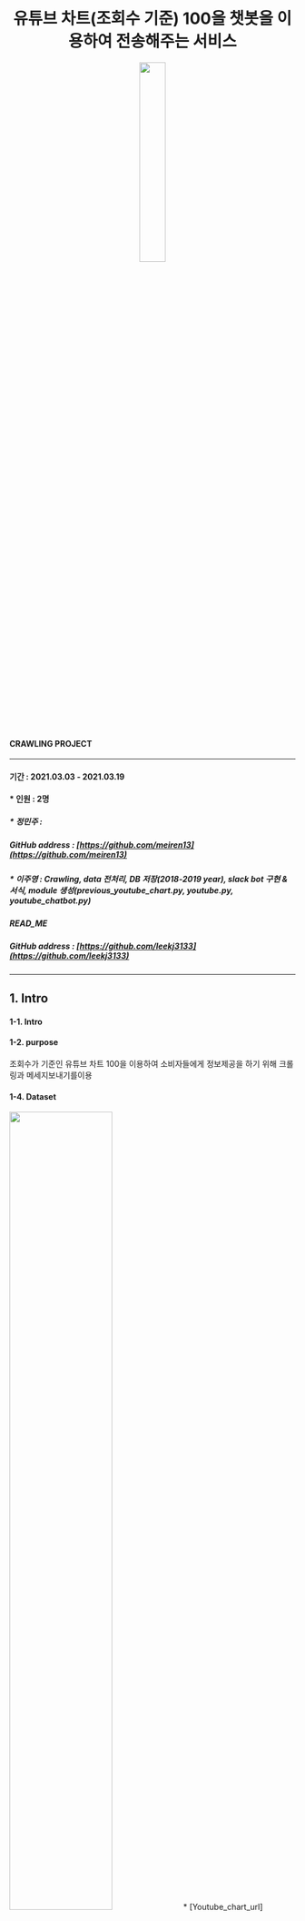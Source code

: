 
# <div align=center>유튜브 차트(조회수 기준) 100을 챗봇을 이용하여 전송해주는 서비스</div>


<p align="center">
 <img src="https://user-images.githubusercontent.com/75352728/117137063-292e9700-ade4-11eb-9e3f-527dd42beccc.png" width="30%" height="30%">
 </p>

#### __CRAWLING PROJECT__
****
#### 기간 : 2021.03.03 - 2021.03.19
#### * 인원 : 2명
##### * 정민주 :  
##### 
##### GitHub address : [https://github.com/meiren13](https://github.com/meiren13)
##### * 이주영 : Crawling, data 전처리, DB 저장(2018-2019 year), slack bot 구현 & 서식, module 생성(previous_youtube_chart.py, youtube.py, youtube_chatbot.py)
##### READ_ME
##### GitHub address : [https://github.com/leekj3133](https://github.com/leekj3133)

*****

## 1. Intro

#### 1-1. Intro

#### 1-2. purpose
조회수가 기준인 유튜브 차트 100을 이용하여 소비자들에게 정보제공을 하기 위해 크롤링과 메세지보내기를이용

#### 1-4. Dataset

<img src="https://user-images.githubusercontent.com/75352728/110234179-60abcf00-7f6c-11eb-8141-8fa7f38aa8b1.png" width="60%" height="60%">
* [Youtube_chart_url](https://charts.youtube.com/charts/TopSongs/kr/20210219-20210225?hl=ko)


#### 1-5. Roles
* 정민주 : 
* 이주영 : Crawling, DB 저장(2018-2019 year), slack bot 구현, module 생성(previous_youtube_chart.py, youtube.py, youtube_chatbot.py), READ_ME 작성

****

## 2. Result : 완성된 리스트

<img src="https://user-images.githubusercontent.com/75352728/111612988-61bce600-8821-11eb-8b21-0e0bce6badc7.PNG" width="60%" height="60%">

****

## 3. Process

### 3-1. Variables Setting

#### 1. Variables

* 데이터 정의
  *  name : 노래 제목
  *  artist : 아티스트(가수)
  *  viewCount : 조회수
  *  current_Rank : 현재 순위
  *  previous_Rank : 이전 순위
  *  change : 현재 순위와 이전 순위 변동률
  *  period_on_chart : 차트 유지 기간
  *  image : 사진
  *  play_url : 동영상 play url

#### 3-2. Details

1. 사이트 분석
2. 원하는 데이터 불러오기
3. scrapy.py 작성
4. mongodb에 db 저장
5. crontab, server 이용하여 정해진 날에 scrapying 자동실행
6. 챗봇을 이용하여 서비스 제공

<img src="https://user-images.githubusercontent.com/75352728/111613369-c8420400-8821-11eb-9b60-141c7bd81e97.PNG" width="60%" height="60%">

### 3-3. Process

#### 1. 사이트 분석

<img src="https://user-images.githubusercontent.com/75352728/110234339-4aead980-7f6d-11eb-98cc-e59aa9a90cdb.png" width="60%" height="60%">

<img src="https://user-images.githubusercontent.com/75352728/110234324-3a3a6380-7f6d-11eb-8648-b773413cf840.png" width="60%" height="60%">

* 날짜를 변경하면 url 변경 -> 동적 스크래핑
* post 방식
* json
* key 값 존재 -> key 값으로 인해 정보 변경 가능성 있음
--> scrapy 사용 결정

<img src="https://user-images.githubusercontent.com/75352728/110234379-84bbe000-7f6d-11eb-9219-7a5a7f8710fa.png" width="60%" height="60%">

* url post 방식으로 불러오기 -> 403 error 발생
* referer 요구

<img src="https://user-images.githubusercontent.com/75352728/110234450-dfedd280-7f6d-11eb-9a60-e5c3726f6731.png" width="60%" height="60%">

* Request header -> header값인 referer을 발견함.

<img src="https://user-images.githubusercontent.com/75352728/110234493-188dac00-7f6e-11eb-9b88-5a2d98952775.png" width="60%" height="60%">

* header값 기입 -> error 발생

<img src="https://user-images.githubusercontent.com/75352728/110234500-2cd1a900-7f6e-11eb-9ece-851d66ef7c54.png" width="60%" height="60%">

* 개발자 도구 -> request playroad를 query에 입력

<img src="https://user-images.githubusercontent.com/75352728/110234547-64405580-7f6e-11eb-8201-98085b938d28.png" width="60%" height="60%">

* 성공적으로 json format 불러옴.


#### 2. 원하는 데이터 불러오기 & 

<img src="https://user-images.githubusercontent.com/75352728/110234572-8934c880-7f6e-11eb-8002-55ca9633bf63.png" width="60%" height="60%">

* 개발자 도구에서 본 불러온 json 에 저장된 값들
* 원하는 값을 불러오기
  *  contents > sectionListRenderer > contents > 0 > musicAnalyticsSectionRenderer > content > trackTypes > 0 > trackViews

<img src="https://user-images.githubusercontent.com/75352728/110234679-298aed00-7f6f-11eb-8a60-1d47fa1a5007.PNG" width="60%" height="60%">

* name, artist, viewCount, current_Rank, previous_Rank, change, period_on_chart, image, play_url 불러오기

##### 1. name(노래 제목)

```
title = [{"title":data["name"]}
        for data in datas]
title
```

<img src="https://user-images.githubusercontent.com/75352728/110235012-1da02a80-7f71-11eb-944f-63185ab404b4.PNG" width="60%" height="60%">

* datas에 들어있는 data를 for문을 이용하여 하나씩 가져오기
* 노래제목은 dict 안에 key값 name에 들어있음.

<img src="https://user-images.githubusercontent.com/75352728/110796389-3d11bd00-82bb-11eb-80f2-6a45852b4d0b.png" width="60%" height="60%">

##### 2. artist(가수)

```
artist = [{"artist":data["artists"][0]["name"]}
        for data in datas]
artist
```

<img src="https://user-images.githubusercontent.com/75352728/110235057-5b04b800-7f71-11eb-9e12-e2414963530c.PNG" width="60%" height="60%">

* datas에 들어있는 data를 for문을 이용하여 하나씩 가져오기
* 가수 이름은 dict 안에 key값 artists에 들어있음.
* artists 의 value는 list 안 dict 타입으로 list에 들어있는 0번째 data를 빼오기 위해 `[0]` 을 사용 
* dict 안에 name value값 빼오기

<img src="https://user-images.githubusercontent.com/75352728/110234958-a8ccf080-7f70-11eb-97f9-63ce7f07f64c.PNG" width="60%" height="60%">

##### 3. viewCount(조회수)


<img src="https://user-images.githubusercontent.com/75352728/110235799-59d58a00-7f75-11eb-88b3-f3e22dd39906.PNG" width="60%" height="60%">

* datas에 들어있는 data를 for문을 이용하여 하나씩 가져오기
* 조회수는 dict 안에 key값 viewCount에 들어있음.
* 조회수를 백만단위(M)로 변환
* `data["viewCount"]`는 str타입으므로 float로 변환
* 소숫점 두자리까지 나타내기 위해 round() 함수 사용 
* 단위를 붙여주기 위해 int타입으로 바꾼 data를 string타입으로 변환 후 백만 단위 "M" 붙이기

```
viewCount = [{"viewCount":str(round((int(data["viewCount"])/1000000),2)) + "M"}
        for data in datas]
viewCount
```

<img src="https://user-images.githubusercontent.com/75352728/110235840-b638a980-7f75-11eb-88c4-a302fee45b9e.PNG" width="60%" height="60%">

##### 3. 현재순위, 이전순위, 순위유지기간, 순위변동률

```
chartEntryMetadata= [{"change":data["chartEntryMetadata"]}
        for data in datas]
chartEntryMetadata
```

* 딕셔너리 형태 하나에 현재순위, 이전순위, 순위유지기간, 순위변동률 4개의 data가 들어 있음.
* get()을 사용해서 각 data를 가져올 수 있음.

<img src="https://user-images.githubusercontent.com/75352728/110797318-4d766780-82bc-11eb-8b07-72c202b80627.png" width="60%" height="60%">

##### 3-1. current_Rank(현재순위)
```
current_Rank= [{"current_Rank":data['chartEntryMetadata'].get('currentPosition')}
        for data in datas]
current_Rank
```

<img src="https://user-images.githubusercontent.com/75352728/110797590-94645d00-82bc-11eb-84f1-fd92a030b63c.png" width="60%" height="60%">


##### 3-2. previous_Rank(이전순위)

```
previous_Rank= [{"previous_Rank":data['chartEntryMetadata'].get('previousPosition')}
        for data in datas]
previous_Rank
```

<img src="https://user-images.githubusercontent.com/75352728/110797673-ac3be100-82bc-11eb-9e9c-f5ca469bb1d1.png" width="60%" height="60%">

##### 3-3. change(순위변동률)

```
change= [{"change":data['chartEntryMetadata'].get('percentViewsChange')}
        for data in datas]
change
```

<img src="https://user-images.githubusercontent.com/75352728/110797762-ce356380-82bc-11eb-94bc-2c7e4ba2ec56.png" width="60%" height="60%">

##### 3-4. period_on_chart()

```
period_on_chart= [{"period_on_chart":str(data['chartEntryMetadata'].get('periodsOnChart')) + " week"}
        for data in datas]
period_on_chart
```

<img src="https://user-images.githubusercontent.com/75352728/110797909-f9b84e00-82bc-11eb-826b-677049104215.png" width="60%" height="60%">

##### 4. 원하는 데이터 한번에 불러오기

```
data_1 = [
    {"title": data["name"], "artist":data["artists"][0]["name"],
    "viewCount":str(round(int(data["viewCount"])/1000000,2)) + "M",
     "current_Rank":data["chartEntryMetadata"].get('currentPosition'),
    "previous_Rank":data['chartEntryMetadata'].get('previousPosition'),
     "change":data['chartEntryMetadata'].get('percentViewsChange'),
     "period_on_chart":str(data['chartEntryMetadata'].get('periodsOnChart')) + " week",
     "image":data["thumbnail"]["thumbnails"][1]["url"],
    "play_url":"https://www.youtube.com/watch?v=" + data["encryptedVideoId"],
    } 
    for data in datas
]

data_1
```

<img src="https://user-images.githubusercontent.com/75352728/110801048-2f126b00-82c0-11eb-8900-df01573ebde9.png" width="60%" height="60%">

#### 3. 데이터 프레임 변환 & 전처리

##### 3.1 데이터프레임으로 데이터 불러오기

```
import pandas as pd
```

```
df = pd.DataFrame(data_1)
df.head()
```

<img src="https://user-images.githubusercontent.com/75352728/110798379-74816900-82bd-11eb-9e11-4971b8f7f006.png" width="60%" height="60%">

* dataframe을 보면 NaN 값이 있는 것을 알 수 있음
* 조회수 -  단위 변경이 필요
* 순위 변동률 - % 단위로 표현하고 소숫점 둘째자리까지만 표현하도록 변경 필요

##### 3.2 데이터프레임 정보

```
df.info()
```

<img src="https://user-images.githubusercontent.com/75352728/110798839-e659b280-82bd-11eb-86f8-1587764d07e8.png" width="60%" height="60%">

* previous_Rank와 change 에 NaN 값이 있는 것을 알 수 있음

##### 3.3 NaN 값 0으로 변경

```
import numpy as np
```
```
df = df.replace(np.nan,0)
```
##### 3.4 변경 확인

```
df.info()
```

<img src="https://user-images.githubusercontent.com/75352728/110799257-549e7500-82be-11eb-896c-de33e17481b6.png" width="60%" height="60%">

##### 3.4 previous_Rank 단위 변경

```
df['previous_Rank'].astype(int)
```

* 현재순위에 맞게 int타입으로 변환

##### 3.4 change 소수 첫째자리인 percentage로 변환

```
df['change'] = round(df['change'] * 100,1).astype(str) + "%"
df.head()
```

<img src="https://user-images.githubusercontent.com/75352728/110799605-b1019480-82be-11eb-907b-cab1b1a7d40b.png" width="60%" height="60%">

#### 4. .py 형태로 모듈 만들기

##### 4.1 py 파일(previous_youtube: 이전 날짜 data, youtube: 현재 날짜 불러오기)
```
import numpy as np
import requests
import re
import json
import pandas as pd


# 함수로 만들기
def youtube():
    
    # 1. 날짜 지정
    from datetime import datetime
    date = datetime.now()
    start_date = int(date.strftime("%Y%m%d"))
    import datetime
    end_date = date + datetime.timedelta(days=6)
    end_date = int(end_date.strftime("%Y%m%d"))

# 이전 날짜 불러오는 코드 
# date_range함수와 빈도를 이용해 금요일만 불러옴
# date가 여러개 이기 때문에 for함수 사용

      #start = pd.date_range(start ='4-27-2018',  
       #          end ='12-27-2019', freq ='7D') 
       #start_date = start.strftime('%Y%m%d')
        #start_date= start_date.to_list() 
        #import datetime
        #end = start + datetime.timedelta(days=6)
        #end_date = end.strftime('%Y%m%d')
        #end_date= end_date.to_list() 
        #start_date,end_date 
        #for start_date,end_date in zip(start_date,end_date):
        #    url = "https://charts.youtube.com/charts/TopSongs/kr?hl=ko"

            # 2. key값 불러오기.
            response = requests.get(url)
            key = re.findall('"INNERTUBE_API_KEY":"\w+\W+\w+"', response.text)[0].split(":")[1].replace('"','')

    
    # 2. key값 불러오기.
    url = "https://charts.youtube.com/charts/TopSongs/kr?hl=ko"
    response = requests.get(url)
    key = re.findall('"INNERTUBE_API_KEY":"\w+\W+\w+"', response.text)[0].split(":")[1].replace('"','')
    
    # 3. url 불러오기
    url = f'https://charts.youtube.com/youtubei/v1/browse?alt=json&key={key}'
    query = {"context":{"client":{"clientName":"WEB_MUSIC_ANALYTICS",
                              "clientVersion":"0.2","hl":"ko","gl":"KR",
                              "experimentIds":[],"experimentsToken":"",
                              "theme":"MUSIC"},"capabilities":{},
                    "request":{"internalExperimentFlags":[]}},
         "browseId":"FEmusic_analytics_charts_home",
         "query":f"chart_params_type=WEEK&perspective=CHART&flags=viral_video_chart&\
selected_chart=TRACKS&chart_params_id=weekly%3A{start_date}%3A{end_date}%3Akr"}
    headers = {"referer":"https://charts.youtube.com/charts/TopSongs/kr/20191108-20191114?hl=ko"}
    response = requests.post(url, json=query, headers=headers)
    datas = response.json()["contents"]["sectionListRenderer"]["contents"][0]["musicAnalyticsSectionRenderer"]["content"]["trackTypes"][0]["trackViews"]
    
    # 4. 원하는 data불러오기
    # 이전 날짜 data 불러오는 과정에서 url과 img data가 없는 경우가 있으므로 try, except을 이용
    try:
        data_1 = [
        {"title": data["name"], "artist":data["artists"][0]["name"],
        "viewCount":data["viewCount"] + "M",
         "current_Rank":data["chartEntryMetadata"].get('currentPosition'),
        "previous_Rank":data['chartEntryMetadata'].get('previousPosition'),
         "change":data['chartEntryMetadata'].get('percentViewsChange'),
         "period_on_chart":str(data['chartEntryMetadata'].get('periodsOnChart')) + " week",
         "image":data["thumbnail"]["thumbnails"][1]["url"],
        "play_url":"https://www.youtube.com/watch?v=" + data["encryptedVideoId"],
        } 
        for data in datas
    ]
    
    except:
        data_1 = [
        {"title": data["name"], "artist":data["artists"][0]["name"],
        "viewCount":data["viewCount"] + "M",
         "current_Rank":data["chartEntryMetadata"].get('currentPosition'),
        "previous_Rank":data['chartEntryMetadata'].get('previousPosition'),
         "change":data['chartEntryMetadata'].get('percentViewsChange'),
         "period_on_chart":str(data['chartEntryMetadata'].get('periodsOnChart')) + " week",
         #"image":data["thumbnail"]["thumbnails"][1]["url"],
        #"play_url":"https://www.youtube.com/watch?v=" + data["encryptedVideoId"],
        } 
        for data in datas
    ]
        
    # 5. 데이터프레임으로 변환
    df = pd.DataFrame(data_1)
    
    # 6. nan 값 제거
    df = df.replace(np.nan,0)
    
    # 7. 불러올 수 없는 data 채우기
    
    df['previous_Rank'] = df['previous_Rank'].astype(int)
    df['change'] = round(df['change'] * 100,1).astype(str) + "%"
    df["date"] = str(start_date)+"-"+str(end_date)
    try:
        df[["date","title","artist","viewCount","current_Rank","previous_Rank","change","period_on_chart","image","play_url"]]
    except:
        df["image"] = "-"
        df["play_url"] = "-" 
        df[["date","title","artist","viewCount","current_Rank","previous_Rank","change","period_on_chart","image","play_url"]]
    df[["date","title","artist","viewCount","current_Rank","previous_Rank","change","period_on_chart","image","play_url"]]
    
    
    # 8. 데이터 프레임 dict 타입으로 변환
    
    data_1 = df.to_dict('records')

    # 9. mongodb로 db저장
   
    import pymongo

    client = pymongo.MongoClient("[mongodb주소:2017]")
    collection = client.youtube.data


    collection.insert_many(data_1)
```
* 참고 : mogodb 설치, 보안 설정 (패캠 수업)
* 처음 하는 분들을 위한 사이트 소개
[mongodb 설치, 보안 설정 참고 자료 : url ](https://chichi.space/post/%ED%95%9C%EB%B2%88%EC%97%90-%EB%81%9D%EB%82%B4%EB%8A%94-AWS-EC2%EC%97%90-MongoDB-%EC%84%A4%EC%B9%98%ED%95%98%EA%B3%A0-%EB%B3%B4%EC%95%88%EC%84%A4%EC%A0%95%ED%95%98%EA%B8%B0/) 

<img src="https://user-images.githubusercontent.com/75352728/111609570-cbd38c00-881d-11eb-97af-2dbd02cc92c9.PNG" width="60%" height="60%">

* 생각보다 data가 많다.

##### 4.2 이전 날짜 크롤링(previous_youtube_chart 모듈 실행)

```
import previous_youtube_chart

previous_youtube_chart.previous_youtube_chart()
```


##### 4.3 현재 날짜 크롤링

```
import previous_youtube_chart

previous_youtube_chart.previous_youtube_chart()
```
```
crontab -e
```

<img src="https://user-images.githubusercontent.com/75352728/111609236-70a19980-881d-11eb-9811-9a089938c9be.PNG" width="60%" height="60%">

* youtube_chart.py 를 crontab 을 이용해서 매주 일요일마다 정보 불러올 예정
* 경로는 절대경로가 가장 좋음.
* 일요일 11:30 분에 할 예정
* 참고 :  [crontab 설정 : https://nahosung.tistory.com/95 ](https://nahosung.tistory.com/95)

#### 5. db에 저장한 data slack봇에 보내기

##### 5.1 모듈 불러오기

```
import pymongo
import requests,json
```
##### 5.2 db 불러오기

```
client = pymongo.MongoClient("mongodb주소://:27017")
db = client.youtube #client :  mongodb주소, youtube : database
collection = db.data #data : collection 
searches  = collection.find({'artist':{'$regex':'방탄'},'date':{'$regex':'2021'}})
# regex를 이용해서 특정 단어만 들어 있어도 불러 올수 있게 만듦
# find : 원하는 정보 모두를 불러옴.
msg = []

for search in searches:
        msg.append(search)
# 불러온 db를 이용하여 각 변수명에 저장(for 문 이용)
title = [data["title"] for data in msg]
artist = [data["artist"] for data in msg]
viewCount = [data["viewCount"] for data in msg]
current_Rank = [data["current_Rank"] for data in msg]
previous_Rank = [data["previous_Rank"] for data in msg]
change = [data["change"] for data in msg]
period_on_chart = [data["period_on_chart"] for data in msg]
date = [data["date"] for data in msg]
image = [data["image"] for data in msg]
play_url = [data["play_url"] for data in msg]    
```

* [참고 : https://www.fun-coding.org/mongodb_basic5.html](https://www.fun-coding.org/mongodb_basic5.html)

##### 5.2 slack attachment를 이용해 원하는 형식으로 보내기
```
for i in range(len(title)):
    mu = {"blocks": [
            {"type": "divider"},
            {"type": "section",
             "text": {"type": "mrkdwn",
             "text": f"*<{play_url[i]}|{title[i]}>*\ {artist[i]} \nview Count : {viewCount[i]}\ncurrent_Rank : {current_Rank[i]} \nchange : {change[i]}\nperiod_on_chart : {period_on_chart[i]}"
            },
            "accessory": {"type": "image",
                          "image_url": f"{image[i]}",
                          "alt_text": f"{artist[i]} {title[i]}"}
            },
            {"type": "context",
             "elements": [{"type": "plain_text",
                  "text": f"previous_Rank : {previous_Rank[i]}"}]
            },
            {"type": "divider"}]
            }
    attachments.append(mu)
text = f"We found *{len(data)} result* in youtube_chart, from *{min(date).split('-')[0]} to {max(date).split('-')[1]}*"
```

* f 형식을 이용해 원하는 값을 
*  [참고 : attachment 구조 확인: https://api.slack.com/block-kit](https://api.slack.com/block-kit)
* 위 주소에서 만들고 싶은 코드를 직접 확인 할 수 있음.
* attachments 변수를 payload에 추가할 필요가 있음.

##### 6. 챗봇 함수

```
def send_msg(slack_webhook, msg, channel="your_channe_name", username="차트알림>봇"):
    payload = {"channel": channel, "username": username, "text": text, "attachments":attachments}
    requests.post(slack_webhook, json.dumps(payload))
```
```
slack_webhook = ""
send_msg(slack_webhook, json.dumps(mu))
```

##### 7. Slack에 보내기

<img src="https://user-images.githubusercontent.com/75352728/111613013-684b5d80-8821-11eb-8727-9574386afb87.PNG" width="60%" height="60%">


*****

## 4. Conclusion

- youtube chart 크롤링
- DB mongodb에 저장
- Slack에 전송
- 현재 작성자가 원하는 데이터만 슬랙에 전송 가능
- 예시) 날짜별 차트 전송(매주 전송) 

## 5. comment & limitations

- 추후 Flask, outgoing webhook(slack)을 이용하여 사용자가 원하는 정보를 선택적으로 전송 연구 필요
